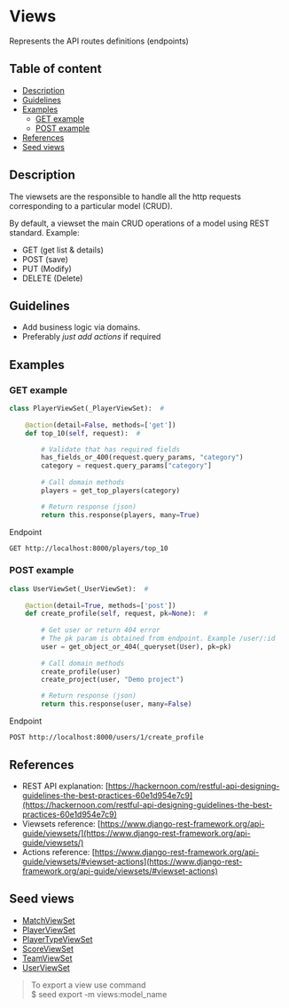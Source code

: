 # Views

Represents the API routes definitions (endpoints)

## Table of content

-  [Description](#description)
-  [Guidelines](#guidelines)
-  [Examples](#examples)
    - [GET example](#get-example)
    - [POST example](#post-example)
-  [References](#references)
-  [Seed views](#seed-views)

## Description

The viewsets are the responsible to handle all the http requests corresponding to a particular model (CRUD).

By default, a viewset the main CRUD operations of a model using REST standard. Example: 

-  GET (get list & details)
-  POST (save)
-  PUT (Modify)
-  DELETE (Delete)

## Guidelines

-  Add business logic via domains.
-  Preferably *just add actions* if required

## Examples

### GET example

```python
class PlayerViewSet(_PlayerViewSet):  #
    
    @action(detail=False, methods=['get'])
    def top_10(self, request):  #

        # Validate that has required fields
        has_fields_or_400(request.query_params, "category")
        category = request.query_params["category"]
        
        # Call domain methods
        players = get_top_players(category)

        # Return response (json)
        return this.response(players, many=True)
```

Endpoint
```
GET http://localhost:8000/players/top_10
```

### POST example

```python
class UserViewSet(_UserViewSet):  #
    
    @action(detail=True, methods=['post'])
    def create_profile(self, request, pk=None):  #
    
        # Get user or return 404 error
        # The pk param is obtained from endpoint. Example /user/:id
        user = get_object_or_404(_queryset(User), pk=pk)
 
        # Call domain methods
        create_profile(user)
        create_project(user, "Demo project")

        # Return response (json)
        return this.response(user, many=False)
```

Endpoint
```
POST http://localhost:8000/users/1/create_profile
```

## References

-  REST API explanation: [https://hackernoon.com/restful-api-designing-guidelines-the-best-practices-60e1d954e7c9](https://hackernoon.com/restful-api-designing-guidelines-the-best-practices-60e1d954e7c9)
-  Viewsets reference: [https://www.django-rest-framework.org/api-guide/viewsets/](https://www.django-rest-framework.org/api-guide/viewsets/)
-  Actions reference: [https://www.django-rest-framework.org/api-guide/viewsets/#viewset-actions](https://www.django-rest-framework.org/api-guide/viewsets/#viewset-actions)

## Seed views

-  [MatchViewSet](../seed/views/matches.py)
-  [PlayerViewSet](../seed/views/players.py)
-  [PlayerTypeViewSet](../seed/views/player_types.py)
-  [ScoreViewSet](../seed/views/scores.py)
-  [TeamViewSet](../seed/views/teams.py)
-  [UserViewSet](../seed/views/users.py)

> To export a view use command \
> $ seed export -m views:model_name


